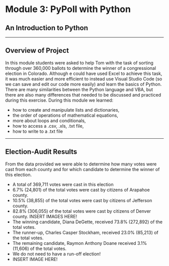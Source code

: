 # Module 3:  PyPoll with Python
## An Introduction to Python 
- - - 
## Overview of Project
In this module students were asked to help Tom with the task of sorting through over 360,000 ballots to determine the winner of a congressional election in Colorado.  Although e could have used Excel to achieve this task, it was much easier and more efficient to instead use Visual Studio Code (so we can save and edit our code more easily) and learn the basics of Python. There are many similarities between the Python language and VBA, but there are also many differences that needed to be discussed and practiced during this exercise.  During this module we learned:
- how to create and manipulate lists and dictionaries,
- the order of operations of mathematical equations, 
- more about loops and conditionals,
- how to access a .csv, .xls, .txt file,
- how to write to a .txt file
---
## Election-Audit Results
From the data provided we were able to determine how many votes were cast from each county and for which candidate to determine the winner of this election.
- A total of 369,711 votes were cast in this election
- 6.7% (24,801) of the total votes were cast by citizens of Arapahoe county.
- 10.5% (38,855) of the total votes were cast by citizens of Jefferson county.
- 82.8% (306,055) of the total votes were cast by citizens of Denver county.
INSERT IMAGES HERE!
- The winning candidate, Diana DeGette, received 73.8% (272,892) of the total votes.
- The runner-up, Charles Casper Stockham, received 23.0% (85,213) of the total votes.
- The remaining candidate, Raymon Anthony Doane received 3.1% (11,606) of the total votes.
- We do not need to have a run-off election!
- INSERT IMAGE HERE!

